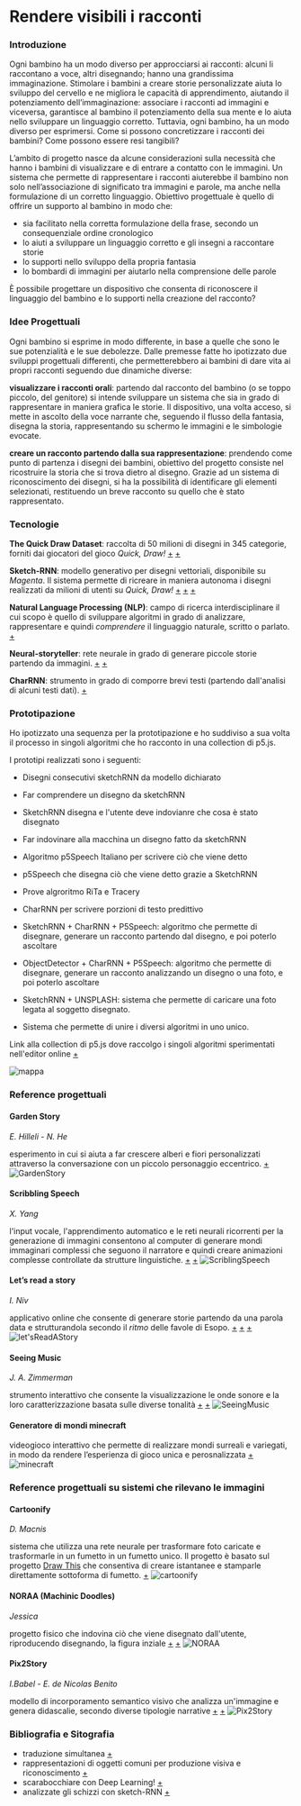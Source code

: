 # Rendere visibili i racconti

### Introduzione

Ogni bambino ha un modo diverso per approcciarsi ai racconti: alcuni li raccontano a voce, altri disegnando; hanno una grandissima immaginazione. Stimolare i bambini a creare storie personalizzate aiuta lo sviluppo del cervello e ne migliora le capacità di apprendimento, aiutando il potenziamento dell’immaginazione: associare i racconti ad immagini e viceversa, garantisce al bambino il potenziamento della sua mente e lo aiuta nello sviluppare un linguaggio corretto.
Tuttavia, ogni bambino, ha un modo diverso per esprimersi. 
Come si possono concretizzare i racconti dei bambini? Come possono essere resi tangibili?

L’ambito di progetto nasce da alcune considerazioni sulla necessità che hanno i bambini di visualizzare e di entrare a contatto con le immagini.
Un sistema che permette di rappresentare i racconti aiuterebbe il bambino non solo nell’associazione di significato tra immagini e parole, ma anche nella formulazione di un corretto linguaggio. 
Obiettivo progettuale è quello di offrire un supporto al bambino in modo che:
*	sia facilitato nella corretta formulazione della frase, secondo un consequenziale ordine cronologico
*	lo aiuti a sviluppare un linguaggio corretto e gli insegni a raccontare storie
*	lo supporti nello sviluppo della propria fantasia
*	lo bombardi di immagini per aiutarlo nella comprensione delle parole

È possibile progettare un dispositivo che consenta di riconoscere il linguaggio del bambino e lo supporti nella creazione del racconto?

### Idee Progettuali

Ogni bambino si esprime in modo differente, in base a quelle che sono le sue potenzialità e le sue debolezze.
Dalle premesse fatte ho ipotizzato due sviluppi progettuali differenti, che permetterebbero ai bambini di dare vita ai propri racconti seguendo due dinamiche diverse:

**visualizzare i racconti orali**: partendo dal racconto del bambino (o se toppo piccolo, del genitore) si intende sviluppare un sistema che sia in grado di rappresentare in maniera grafica le storie. Il dispositivo, una volta acceso, si mette in ascolto della voce narrante che, seguendo il flusso della fantasia, disegna la storia, rappresentando su schermo le immagini e le simbologie evocate.

**creare un racconto partendo dalla sua rappresentazione**: prendendo come punto di partenza i disegni dei bambini, obiettivo del progetto consiste nel ricostruire la storia che si trova dietro al disegno. Grazie ad un sistema di riconoscimento dei disegni, si ha la possibilità di identificare gli elementi selezionati, restituendo un breve racconto su quello che è stato rappresentato.


### Tecnologie

**The Quick Draw Dataset**: raccolta di 50 milioni di disegni in 345 categorie, forniti dai giocatori del gioco _Quick, Draw!_ [+](https://github.com/googlecreativelab/quickdraw-dataset) [+](https://quickdraw.withgoogle.com/data)

**Sketch-RNN**: modello generativo per disegni vettoriali, disponibile su _Magenta_. Il sistema permette di ricreare in maniera autonoma i disegni realizzati da milioni di utenti su _Quick, Draw!_ [+](https://magenta.tensorflow.org/sketch-rnn-demo) [+](https://magenta.tensorflow.org/assets/sketch_rnn_demo/index.html) [+](https://learn.ml5js.org/docs/#/reference/sketchrnn)

**Natural Language Processing (NLP)**: campo di ricerca interdisciplinare il cui scopo è quello di sviluppare algoritmi in grado di analizzare, rappresentare e quindi _comprendere_ il linguaggio naturale, scritto o parlato. [+](https://towardsdatascience.com/your-guide-to-natural-language-processing-nlp-48ea2511f6e1)

**Neural-storyteller**: rete neurale in grado di generare piccole storie partendo da immagini. [+](https://github.com/ryankiros/neural-storyteller)  [+](https://medium.com/@samim/generating-stories-about-images-d163ba41e4ed)

**CharRNN**: strumento in grado di comporre brevi testi (partendo dall'analisi di alcuni testi dati). [+](https://learn.ml5js.org/docs/#/reference/charrnn) 

### Prototipazione

Ho ipotizzato una sequenza per la prototipazione e ho suddiviso a sua volta il processo in singoli algoritmi che ho racconto in una collection di p5.js.

I prototipi realizzati sono i seguenti:
- Disegni consecutivi sketchRNN da modello dichiarato 
- Far comprendere un disegno da sketchRNN 
- SketchRNN disegna e l'utente deve indovianre che cosa è stato disegnato 
- Far indovinare alla macchina un disegno fatto da sketchRNN 
- Algoritmo p5Speech Italiano per scrivere ciò che viene detto 
- p5Speech che disegna ciò che viene detto grazie a SketchRNN 
- Prove algroritmo RiTa e Tracery 

- CharRNN per scrivere porzioni di testo predittivo
- SketchRNN + CharRNN + P5Speech: algoritmo che permette di disegnare, generare un racconto partendo dal disegno, e poi poterlo ascoltare
- ObjectDetector + CharRNN + P5Speech: algoritmo che permette di disegnare, generare un racconto analizzando un disegno o una foto, e poi poterlo ascoltare
- SketchRNN + UNSPLASH: sistema che permette di caricare una foto legata al soggetto disegnato.
- Sistema che permette di unire i diversi algoritmi in uno unico.

Link alla collection di p5.js dove raccolgo i singoli algoritmi sperimentati nell'editor online [+](https://editor.p5js.org/peterbaru/collections/HYouLasBw)

![mappa](https://raw.githubusercontent.com/peterbaru/archive/master/peterbaru/MakingVisible/MappaConcettuale.png)


### Reference progettuali
#### Garden Story
_E. Hilleli - N. He_

esperimento in cui si aiuta a far crescere alberi e fiori personalizzati attraverso la conversazione con un piccolo personaggio eccentrico. [+](https://experiments.withgoogle.com/garden-friends)
![GardenStory](https://raw.githubusercontent.com/peterbaru/archive/master/peterbaru/MakingVisible/img/GardenStory_1.png)


#### Scribbling Speech
_X. Yang_

l'input vocale, l'apprendimento automatico e le reti neurali ricorrenti per la generazione di immagini consentono al computer di generare mondi immaginari complessi che seguono il narratore e quindi creare animazioni complesse controllate da strutture linguistiche. [+](http://xinyue.de/scribbling-speech.html) [+](https://experiments.withgoogle.com/scribbling-speech)
![ScriblingSpeech](https://raw.githubusercontent.com/peterbaru/archive/master/peterbaru/MakingVisible/img/ScribblingSpeech.png)


#### Let’s read a story
_I. Niv_

applicativo online che consente di generare storie partendo da una parola data e strutturandola secondo il _ritmo_ delle favole di Esopo. [+](https://www.letsreadastory.xyz) [+](https://medium.com/ml5js/lets-read-a-story-talking-to-books-using-semantic-similarity-f283168b4264) [+](https://towardsdatascience.com/lets-read-a-story-a-study-on-storytelling-for-children-using-machine-learning-tools-1b631bbbffac)
![let'sReadAStory](https://raw.githubusercontent.com/peterbaru/archive/master/peterbaru/MakingVisible/img/Let%E2%80%99sReadAStory.png)


#### Seeing Music
_J. A. Zimmerman_

strumento interattivo che consente la visualizzazione le onde sonore e la loro caratterizzazione basata sulle diverse tonalità [+](https://creatability.withgoogle.com/seeing-music/) [+](https://experiments.withgoogle.com/seeing-music)
![SeeingMusic](https://github.com/peterbaru/archive/blob/master/peterbaru/MakingVisible/img/SeeingMusic.png)


#### Generatore di mondi minecraft 

videogioco interattivo che permette di realizzare mondi surreali e variegati, in modo da rendere l’esperienza di gioco unica e perosnalizzata [+](https://minecraft.tools/it/custom.php/)
![minecraft](https://raw.githubusercontent.com/peterbaru/archive/master/peterbaru/MakingVisible/img/Minecraft.png)


### Reference progettuali su sistemi che rilevano le immagini
#### Cartoonify
_D. Macnis_

sistema che utilizza una rete neurale per trasformare foto caricate e trasformarle in un fumetto in un fumetto unico. Il progetto è basato sul progetto [Draw This](https://danmacnish.com/drawthis/) che consentiva di creare istantanee e stamparle direttamente sottoforma di fumetto. [+](https://www.kapwing.com/cartoonify)
![cartoonify](https://raw.githubusercontent.com/peterbaru/archive/master/peterbaru/MakingVisible/img/Cartoonify.png)


#### NORAA (Machinic Doodles)
_Jessica_

progetto fisico che indovina ciò che viene disegnato dall'utente, riproducendo disegnando, la figura inziale [+](https://www.creativeapplications.net/processing/noraa-machinic-doodles-a-human-machine-collaborative-drawing/) [+](https://www.jessicain.net/pagesnoraa)
![NORAA](https://raw.githubusercontent.com/peterbaru/archive/master/peterbaru/MakingVisible/img/NORAA.png)


#### Pix2Story
_I.Babel - E. de Nicolas Benito_

modello di incorporamento semantico visivo che analizza un'immagine e genera didascalie, secondo diverse tipologie narrative [+](https://pix2story.azurewebsites.net) [+](https://azure.microsoft.com/it-it/blog/pix2story-neural-storyteller-which-creates-machine-generated-story-in-several-literature-genre/)
![Pix2Story](https://raw.githubusercontent.com/peterbaru/archive/master/peterbaru/MakingVisible/img/Pix2Story.png)


### Bibliografia e Sitografia
* traduzione simultanea [+](https://medium.com/@ageitgey/machine-learning-is-fun-part-5-language-translation-with-deep-learning-and-the-magic-of-sequences-2ace0acca0aa)
* rappresentazioni di oggetti comuni per produzione visiva e riconoscimento [+](https://www.ncbi.nlm.nih.gov/pmc/articles/PMC6497164/)
* scarabocchiare con Deep Learning! [+](https://towardsdatascience.com/doodling-with-deep-learning-1b0e11b858aa)
* analizzate gli schizzi con sketch-RNN [+](https://medium.com/analytics-vidhya/analyzing-sketches-around-the-world-with-sketch-rnn-c6cbe9b5ac8)
